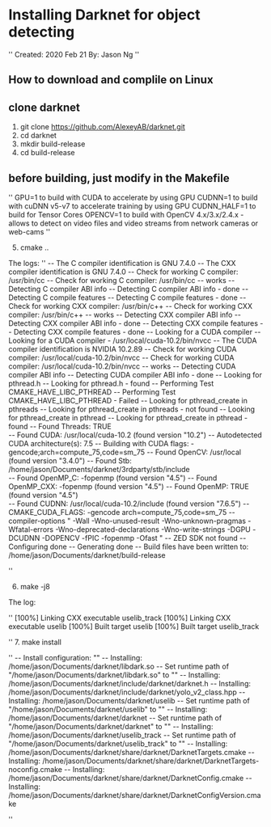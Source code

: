 # Installing Darknet for object detecting

''
	Created: 2020 Feb 21
	By: Jason Ng
''

## How to download and complile on Linux

## clone darknet 

1. git clone https://github.com/AlexeyAB/darknet.git
2. cd darknet
3. mkdir build-release
4. cd build-release

## before building, just modify in the Makefile

''
	GPU=1 to build with CUDA to accelerate by using GPU 
	CUDNN=1 to build with cuDNN v5-v7 to accelerate training by using GPU 
	CUDNN_HALF=1 to build for Tensor Cores 
	OPENCV=1 to build with OpenCV 4.x/3.x/2.4.x - allows to detect on video files and video streams from network cameras or 	web-cams
''

5. cmake ..

The logs: 
''
-- The C compiler identification is GNU 7.4.0
-- The CXX compiler identification is GNU 7.4.0
-- Check for working C compiler: /usr/bin/cc
-- Check for working C compiler: /usr/bin/cc -- works
-- Detecting C compiler ABI info
-- Detecting C compiler ABI info - done
-- Detecting C compile features
-- Detecting C compile features - done
-- Check for working CXX compiler: /usr/bin/c++
-- Check for working CXX compiler: /usr/bin/c++ -- works
-- Detecting CXX compiler ABI info
-- Detecting CXX compiler ABI info - done
-- Detecting CXX compile features
-- Detecting CXX compile features - done
-- Looking for a CUDA compiler
-- Looking for a CUDA compiler - /usr/local/cuda-10.2/bin/nvcc
-- The CUDA compiler identification is NVIDIA 10.2.89
-- Check for working CUDA compiler: /usr/local/cuda-10.2/bin/nvcc
-- Check for working CUDA compiler: /usr/local/cuda-10.2/bin/nvcc -- works
-- Detecting CUDA compiler ABI info
-- Detecting CUDA compiler ABI info - done
-- Looking for pthread.h
-- Looking for pthread.h - found
-- Performing Test CMAKE_HAVE_LIBC_PTHREAD
-- Performing Test CMAKE_HAVE_LIBC_PTHREAD - Failed
-- Looking for pthread_create in pthreads
-- Looking for pthread_create in pthreads - not found
-- Looking for pthread_create in pthread
-- Looking for pthread_create in pthread - found
-- Found Threads: TRUE  
-- Found CUDA: /usr/local/cuda-10.2 (found version "10.2") 
-- Autodetected CUDA architecture(s):  7.5
-- Building with CUDA flags: -gencode;arch=compute_75,code=sm_75
-- Found OpenCV: /usr/local (found version "3.4.0") 
-- Found Stb: /home/jason/Documents/darknet/3rdparty/stb/include  
-- Found OpenMP_C: -fopenmp (found version "4.5") 
-- Found OpenMP_CXX: -fopenmp (found version "4.5") 
-- Found OpenMP: TRUE (found version "4.5")  
-- Found CUDNN: /usr/local/cuda-10.2/include (found version "7.6.5") 
-- CMAKE_CUDA_FLAGS: -gencode arch=compute_75,code=sm_75 --compiler-options " -Wall -Wno-unused-result -Wno-unknown-pragmas -Wfatal-errors -Wno-deprecated-declarations -Wno-write-strings -DGPU -DCUDNN -DOPENCV -fPIC -fopenmp -Ofast " 
-- ZED SDK not found
-- Configuring done
-- Generating done
-- Build files have been written to: /home/jason/Documents/darknet/build-release

''


6. make -j8

The log:

''
[100%] Linking CXX executable uselib_track
[100%] Linking CXX executable uselib
[100%] Built target uselib
[100%] Built target uselib_track

''
7. make install

''
-- Install configuration: ""
-- Installing: /home/jason/Documents/darknet/libdark.so
-- Set runtime path of "/home/jason/Documents/darknet/libdark.so" to ""
-- Installing: /home/jason/Documents/darknet/include/darknet/darknet.h
-- Installing: /home/jason/Documents/darknet/include/darknet/yolo_v2_class.hpp
-- Installing: /home/jason/Documents/darknet/uselib
-- Set runtime path of "/home/jason/Documents/darknet/uselib" to ""
-- Installing: /home/jason/Documents/darknet/darknet
-- Set runtime path of "/home/jason/Documents/darknet/darknet" to ""
-- Installing: /home/jason/Documents/darknet/uselib_track
-- Set runtime path of "/home/jason/Documents/darknet/uselib_track" to ""
-- Installing: /home/jason/Documents/darknet/share/darknet/DarknetTargets.cmake
-- Installing: /home/jason/Documents/darknet/share/darknet/DarknetTargets-noconfig.cmake
-- Installing: /home/jason/Documents/darknet/share/darknet/DarknetConfig.cmake
-- Installing: /home/jason/Documents/darknet/share/darknet/DarknetConfigVersion.cmake

''



